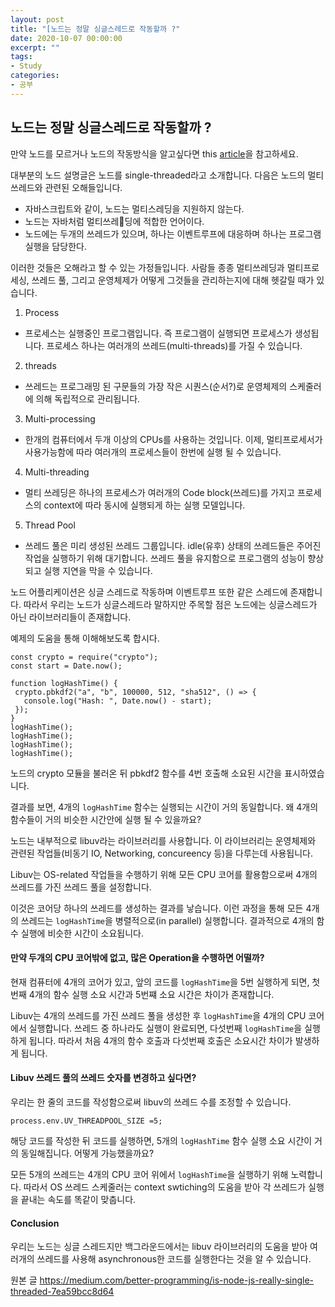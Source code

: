 ```yaml
---
layout: post
title: "[노드는 정말 싱글스레드로 작동할까 ?"
date: 2020-10-07 00:00:00
excerpt: ""
tags:
- Study
categories:
- 공부
---
```

## 노드는 정말 싱글스레드로 작동할까 ?

만약 노드를 모르거나 노드의 작동방식을 알고싶다면 this [article](https://medium.com/better-programming/learn-node-js-under-the-hood-37966a20e127)을 참고하세요.

대부분의 노드 설명글은 노드를 single-threaded라고 소개합니다. 다음은 노드의 멀티쓰레드와 관련된 오해들입니다.

- 자바스크립트와 같이, 노드는 멀티스레딩을 지원하지 않는다.
- 노드는 자바처럼 멀티쓰레딩에 적합한 언어이다.
- 노드에는 두개의 쓰레드가 있으며, 하나는 이벤트루프에 대응하며 하나는 프로그램 실행을 담당한다.

이러한 것들은 오해라고 할 수 있는 가정들입니다.
사람들 종종 멀티쓰레딩과 멀티프로세싱, 쓰레드 풀, 그리고 운영체제가 어떻게 그것들을 관리하는지에 대해 헷갈릴 때가 있습니다.

1. Process
 - 프로세스는 실행중인 프로그램입니다. 즉 프로그램이 실행되면 프로세스가 생성됩니다. 프로세스 하나는 여러개의 쓰레드(multi-threads)를 가질 수 있습니다.
 2. threads
  - 쓰레드는 프로그래밍 된 구문들의 가장 작은 시퀀스(순서?)로 운영체제의 스케줄러에 의해 독립적으로 관리됩니다.
3. Multi-processing
 - 한개의 컴퓨터에서 두개 이상의 CPUs를 사용하는 것입니다. 이제, 멀티프로세서가 사용가능함에 따라 여러개의 프로세스들이 한번에 실행 될 수 있습니다.

4. Multi-threading
 - 멀티 쓰레딩은 하나의 프로세스가 여러개의 Code block(쓰레드)를 가지고 프로세스의 context에 따라 동시에 실행되게 하는 실행 모델입니다.

5. Thread Pool
 - 쓰레드 풀은 미리 생성된 쓰레드 그룹입니다. idle(유후) 상태의 쓰레드들은 주어진 작업을 실행하기 위해 대기합니다. 쓰레드 풀을 유지함으로 프로그램의 성능이 향상되고 실행 지연을 막을 수 있습니다.


 노드 어플리케이션은 싱글 스레드로 작동하며 이벤트루프 또한 같은 스레드에 존재합니다. 따라서 우리는 노드가 싱글스레드라 말하지만 주목할 점은 노드에는 싱글스레드가 아닌 라이브러리들이 존재합니다.

 예제의 도움을 통해 이해해보도록 합시다.
 ```
 const crypto = require("crypto");
const start = Date.now();

function logHashTime() {
  crypto.pbkdf2("a", "b", 100000, 512, "sha512", () => {
    console.log("Hash: ", Date.now() - start);
  });
}
logHashTime();
logHashTime();
logHashTime();
logHashTime();
```
노드의 crypto 모듈을 불러온 뒤 pbkdf2 함수를 4번 호출해 소요된 시간을 표시하였습니다.

결과를 보면, 4개의 ```logHashTime``` 함수는 실행되는 시간이 거의 동일합니다.
왜 4개의 함수들이 거의 비슷한 시간안에 실행 될 수 있을까요?

노드는 내부적으로 libuv라는 라이브러리를 사용합니다. 이 라이브러리는 운영체제와 관련된 작업들(비동기 IO, Networking, concureency 등)을 다루는데 사용됩니다.

Libuv는 OS-related 작업들을 수행하기 위해 모든 CPU 코어를 활용함으로써 4개의 쓰레드를 가진 쓰레드 풀을 설정합니다.

이것은 코어당 하나의 쓰레드를 생성하는 결과를 낳습니다. 이런 과정을 통해 모든 4개의 쓰레드는 ```logHashTime```을 병렬적으로(in parallel) 실행합니다. 결과적으로 4개의 함수 실행에 비슷한 시간이 소요됩니다.

#### 만약 두개의 CPU 코어밖에 없고, 많은 Operation을 수행하면 어떨까?
현재 컴퓨터에 4개의 코어가 있고, 앞의 코드를 ```logHashTime```을 5번 실행하게 되면, 첫번째 4개의 함수 실행 소요 시간과 5번쨰 소요 시간은 차이가 존재합니다.

Libuv는 4개의 쓰레드를 가진 쓰레드 풀을 생성한 후 ```logHashTime```을 4개의 CPU 코어에서 실행합니다.
쓰레드 중 하나라도 실행이 완료되면, 다섯번째 ```logHashTime```을 실행하게 됩니다. 따라서 처음 4개의 함수 호출과 다섯번째 호출은 소요시간 차이가 발생하게 됩니다.

#### Libuv 쓰레드 풀의 쓰레드 숫자를 변경하고 싶다면?
우리는 한 줄의 코드를 작성함으로써 libuv의 쓰레드 수를 조정할 수 있습니다.
```
process.env.UV_THREADPOOL_SIZE =5;
```
해당 코드를 작성한 뒤 코드를 실행하면, 5개의 ```logHashTime``` 함수 실행 소요 시간이 거의 동일해집니다.
어떻게 가능했을까요?

모든 5개의 쓰레드는 4개의 CPU 코어 위에서 ```logHashTime```을 실행하기 위해 노력합니다. 따라서 OS 쓰레드 스케줄러는 context swtiching의 도움을 받아 각 쓰레드가 실행을 끝내는 속도를 똑같이 맞춥니다.

#### Conclusion
우리는 노드는 싱글 스레드지만 백그라운드에서는 libuv 라이브러리의 도움을 받아 여러개의 쓰레드를 사용해 asynchronous한 코드를 실행한다는 것을 알 수 있습니다.

원본 글
https://medium.com/better-programming/is-node-js-really-single-threaded-7ea59bcc8d64
